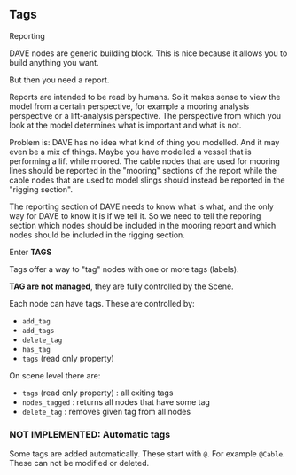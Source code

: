 ## Tags

Reporting

DAVE nodes are generic building block. This is nice because it allows you to build anything you want.

But then you need a report.

Reports are intended to be read by humans. So it makes sense to view the model from a certain perspective, for example a mooring analysis perspective or a lift-analysis perspective.
The perspective from which you look at the model determines what is important and what is not.

Problem is: DAVE has no idea what kind of thing you modelled. And it may even be a mix of things. Maybe you
have modelled a vessel that is performing a lift while moored. The cable nodes that are used for mooring lines should be reported in the "mooring" sections of the report while the cable nodes
that are used to model slings should instead be reported in the "rigging section".

The reporting section of DAVE needs to know what is what, and the only way for DAVE to know it is if we tell it. So we need to
tell the reporing section which nodes should be included in the mooring report and which nodes should be included in the
rigging section.

Enter **TAGS**

Tags offer a way to "tag" nodes with one or more tags (labels). 

**TAG are not managed**, they are fully controlled by the Scene.

Each node can have tags. These are controlled by:

- `add_tag`
- `add_tags`
- `delete_tag`
- `has_tag`
- `tags` (read only property)

On scene level there are:

- `tags` (read only property) : all exiting tags
- `nodes_tagged` : returns all nodes that have some tag
- `delete_tag` : removes given tag from all nodes

### NOT IMPLEMENTED: Automatic tags

Some tags are added automatically. These start with `@`. For example `@Cable`. These can not be modified or deleted. 